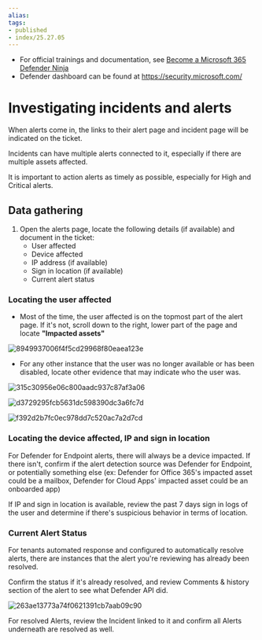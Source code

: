 ```yaml
---
alias:
tags:
- published
- index/25.27.05
---
```



- For official trainings and documentation, see [Become a Microsoft 365 Defender Ninja](https://techcommunity.microsoft.com/t5/microsoft-365-defender-blog/become-a-microsoft-365-defender-ninja/ba-p/1789376)
- Defender dashboard can be found at https://security.microsoft.com/

# Investigating incidents and alerts

When alerts come in, the links to their alert page and incident page will be indicated on the ticket. 

Incidents can have multiple alerts connected to it, especially if there are multiple assets affected. 

It is important to action alerts as timely as possible, especially for High and Critical alerts. 
## Data gathering

1. Open the alerts page, locate the following details (if available) and document in the ticket: 
	- User affected
	- Device affected
	- IP address (if available)
	- Sign in location (if available)
	- Current alert status

### Locating the user affected

-  Most of the time, the user affected is on the topmost part of the alert page. If it's not, scroll down to the right, lower part of the page and locate **"Impacted assets"**

![8949937006f4f5cd29968f80eaea123e](https://i.imgur.com/OA0tXVN.png)

- For any other instance that the user was no longer available or has been disabled, locate other evidence that may indicate who the user was.

![315c30956e06c800aadc937c87af3a06](https://i.imgur.com/2UpMw9B.png)

![d3729295fcb5631dc598390dc3a6fc7d](https://i.imgur.com/AOXgWxH.png)


![f392d2b7fc0ec978dd7c520ac7a2d7cd](https://i.imgur.com/qfEzAvW.png)


### Locating the device affected, IP and sign in location

For Defender for Endpoint alerts, there will always be a device impacted. If there isn't, confirm if the alert detection source was Defender for Endpoint, or potentially something else (ex: Defender for Office 365's impacted asset could be a mailbox, Defender for Cloud Apps' impacted asset could be an onboarded app)

If IP and sign in location is available, review the past 7 days sign in logs of the user and determine if there's suspicious behavior in terms of location.

### Current Alert Status

For tenants automated response and configured to automatically resolve alerts, there are instances that the alert you're reviewing has already been resolved. 

Confirm the status if it's already resolved, and review Comments & history section of the alert to see what Defender API did.

![263ae13773a74f0621391cb7aab09c90](https://i.imgur.com/RoALCb0.png)

For resolved Alerts, review the Incident linked to it and confirm all Alerts underneath are resolved as well. 


